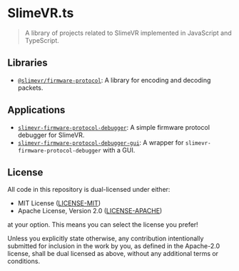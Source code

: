 # SlimeVR.ts

> A library of projects related to SlimeVR implemented in JavaScript and TypeScript.

## Libraries

- [`@slimevr/firmware-protocol`](): A library for encoding and decoding packets.

## Applications

- [`slimevr-firmware-protocol-debugger`](): A simple firmware protocol debugger for SlimeVR.
- [`slimevr-firmware-protocol-debugger-gui`](): A wrapper for `slimevr-firmware-protocol-debugger` with a GUI.

## License

All code in this repository is dual-licensed under either:

- MIT License ([LICENSE-MIT](LICENSE-MIT))
- Apache License, Version 2.0 ([LICENSE-APACHE](LICENSE-APACHE))

at your option. This means you can select the license you prefer!

Unless you explicitly state otherwise, any contribution intentionally submitted for inclusion in the work by you, as defined in the Apache-2.0 license, shall be dual licensed as above, without any additional terms or conditions.
